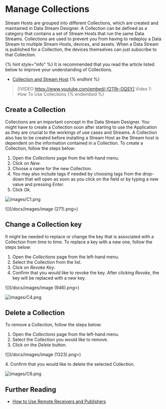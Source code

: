 # Manage Collections

Stream Hosts are grouped into different Collections, which are created and maintained in Data Stream Designer. A Collection can be defined as a category that contains a set of Stream Hosts that run the same Data Streams. Collections are used to prevent you from having to redeploy a Data Stream to multiple Stream Hosts, devices, and assets. When a Data Stream is published for a Collection, the devices themselves can just subscribe to that Collection.

{% hint style="info" %}
It is recommended that you read the article listed below to improve your understanding of Collections.

* [Collection and Stream Host](../../concepts/collection.md)
{% endhint %}

> [!VIDEO https://www.youtube.com/embed/-f2TRr-OQSY]
Video 1: How To Use Collections
{% endembed %}

## Create a Collection

Collections are an important concept in the Data Stream Designer. You might have to create a Collection soon after starting to use the Application as they are crucial to the workings of use cases and Streams. A Collection also has to be created before installing a Stream Host as the Stream host is dependent on the information contained in a Collection. To create a Collection, follow the steps below:

1. Open the _Collections_ page from the left-hand menu.
2. Click on _New_.
3. Choose a name for the new Collection.
4. You may also include tags if needed by choosing tags from the drop-down that will open as soon as you click on the field or by typing a new value and pressing _Enter_.
5. Click _Ok_.

![images/C1.png](../images/C1.png)

![](/docs/images/image (271).png>)

## Change a Collection key

It might be needed to replace or change the key that is associated with a Collection from time to time. To replace a key with a new one, follow the steps below:

1. Open the _Collections_ page from the left-hand menu.
2. Select the Collection from the list.
3. Click on _Revoke Key_.
4. Confirm that you would like to revoke the key. After clicking _Revoke_, the key will be replaced with a new key.

![](/docs/images/image (946).png>)

![images/C4.png](../images/C4.png)

## Delete a Collection

To remove a Collection, follow the steps below:

1. Open the _Collections_ page from the left-hand menu.
2. Select the Collection you would like to remove.
3. Click on the _Delete_ button.

![](/docs/images/image (1323).png>)

&#x20;   4\. Confirm that you would like to delete the selected Collection.

![images/C6.png](../images/C6.png)

## Further Reading

* [How to Use Remote Receivers and Publishers](remote-receivers-and-publishers.md)






